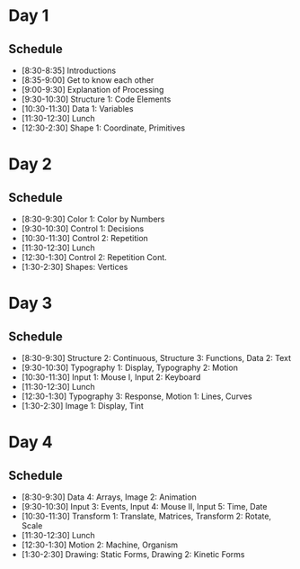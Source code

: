 # Day 1

## Schedule
- [8:30-8:35] Introductions 
- [8:35-9:00] Get to know each other 
- [9:00-9:30] Explanation of Processing 
- [9:30-10:30] Structure 1: Code Elements 
- [10:30-11:30] Data 1: Variables 
- [11:30-12:30] Lunch 
- [12:30-2:30] Shape 1: Coordinate, Primitives 

# Day 2

## Schedule
- [8:30-9:30] Color 1: Color by Numbers
- [9:30-10:30] Control 1: Decisions
- [10:30-11:30] Control 2: Repetition
- [11:30-12:30] Lunch 
- [12:30-1:30] Control 2: Repetition Cont.
- [1:30-2:30] Shapes: Vertices 

# Day 3

## Schedule
- [8:30-9:30] Structure 2: Continuous, Structure 3: Functions, Data 2: Text
- [9:30-10:30] Typography 1: Display, Typography 2: Motion
- [10:30-11:30] Input 1: Mouse I, Input 2: Keyboard
- [11:30-12:30] Lunch 
- [12:30-1:30] Typography 3: Response, Motion 1: Lines, Curves
- [1:30-2:30] Image 1: Display, Tint

# Day 4

## Schedule
- [8:30-9:30] Data 4: Arrays, Image 2: Animation
- [9:30-10:30] Input 3: Events, Input 4: Mouse II, Input 5: Time, Date
- [10:30-11:30] Transform 1: Translate, Matrices, Transform 2: Rotate, Scale
- [11:30-12:30] Lunch 
- [12:30-1:30] Motion 2: Machine, Organism
- [1:30-2:30] Drawing: Static Forms, Drawing 2: Kinetic Forms
